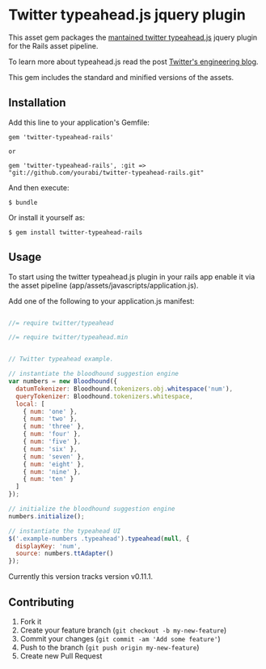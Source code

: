 # Twitter typeahead.js jquery plugin

This asset gem packages the [mantained twitter typeahead.js](https://github.com/corejavascript/typeahead.js) jquery plugin for the Rails asset pipeline.

To learn more about typeahead.js read the post [Twitter's engineering blog](http://engineering.twitter.com/2013/02/twitter-typeaheadjs-you-autocomplete-me.html).

This gem includes the standard and minified versions of the assets.

## Installation

Add this line to your application's Gemfile:

    gem 'twitter-typeahead-rails'

    or

    gem 'twitter-typeahead-rails', :git => "git://github.com/yourabi/twitter-typeahead-rails.git"


And then execute:

    $ bundle

Or install it yourself as:

    $ gem install twitter-typeahead-rails

## Usage

To start using the twitter typeahead.js plugin in your rails app enable it via the asset pipeline (app/assets/javascripts/application.js).

Add one of the following to your application.js manifest:

```js

//= require twitter/typeahead

//= require twitter/typeahead.min

```


```js

// Twitter typeahead example.

// instantiate the bloodhound suggestion engine
var numbers = new Bloodhound({
  datumTokenizer: Bloodhound.tokenizers.obj.whitespace('num'),
  queryTokenizer: Bloodhound.tokenizers.whitespace,
  local: [
    { num: 'one' },
    { num: 'two' },
    { num: 'three' },
    { num: 'four' },
    { num: 'five' },
    { num: 'six' },
    { num: 'seven' },
    { num: 'eight' },
    { num: 'nine' },
    { num: 'ten' }
  ]
});

// initialize the bloodhound suggestion engine
numbers.initialize();

// instantiate the typeahead UI
$('.example-numbers .typeahead').typeahead(null, {
  displayKey: 'num',
  source: numbers.ttAdapter()
});
```

Currently this version tracks version v0.11.1.

## Contributing

1. Fork it
2. Create your feature branch (`git checkout -b my-new-feature`)
3. Commit your changes (`git commit -am 'Add some feature'`)
4. Push to the branch (`git push origin my-new-feature`)
5. Create new Pull Request
